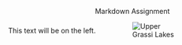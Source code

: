 <p align="center"> Markdown Assignment </p>

<div style="display: flex; align-items: center;">
  <div style="flex: 1;">
    This text will be on the left.
  </div>
  <div style="flex: 1;">
    <img src="https://gowanderwild.com/wp-content/uploads/2023/11/Grassi-Lakes-Trail-Canmore-Canada-62.jpg" alt="Upper Grassi Lakes" style="max-width: 100px;">
  </div>
</div>

